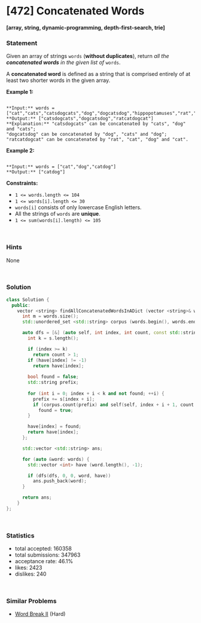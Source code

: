 # [472] Concatenated Words

**[array, string, dynamic-programming, depth-first-search, trie]**

### Statement

Given an array of strings `words` (**without duplicates**), return *all the **concatenated words** in the given list of* `words`.

A **concatenated word** is defined as a string that is comprised entirely of at least two shorter words in the given array.


**Example 1:**

```

**Input:** words = ["cat","cats","catsdogcats","dog","dogcatsdog","hippopotamuses","rat","ratcatdogcat"]
**Output:** ["catsdogcats","dogcatsdog","ratcatdogcat"]
**Explanation:** "catsdogcats" can be concatenated by "cats", "dog" and "cats"; 
"dogcatsdog" can be concatenated by "dog", "cats" and "dog"; 
"ratcatdogcat" can be concatenated by "rat", "cat", "dog" and "cat".
```

**Example 2:**

```

**Input:** words = ["cat","dog","catdog"]
**Output:** ["catdog"]

```

**Constraints:**
* `1 <= words.length <= 104`
* `1 <= words[i].length <= 30`
* `words[i]` consists of only lowercase English letters.
* All the strings of `words` are **unique**.
* `1 <= sum(words[i].length) <= 105`


<br>

### Hints

None

<br>

### Solution

```cpp
class Solution {
  public:
    vector <string> findAllConcatenatedWordsInADict (vector <string>& words) {
      int m = words.size();
      std::unordered_set <std::string> corpus (words.begin(), words.end());

      auto dfs = [&] (auto self, int index, int count, const std::string &s, std::vector <int> &have) -> bool {
        int k = s.length();

        if (index >= k)
          return count > 1;
        if (have[index] != -1)
          return have[index];
        
        bool found = false;
        std::string prefix;
        
        for (int i = 0; index + i < k and not found; ++i) {
          prefix += s[index + i];
          if (corpus.count(prefix) and self(self, index + i + 1, count + 1, s, have))
            found = true;
        }

        have[index] = found;
        return have[index];
      };

      std::vector <std::string> ans;

      for (auto &word: words) {
        std::vector <int> have (word.length(), -1);

        if (dfs(dfs, 0, 0, word, have))
          ans.push_back(word);
      }

      return ans;
    }
};
```

<br>

### Statistics

- total accepted: 160358
- total submissions: 347963
- acceptance rate: 46.1%
- likes: 2423
- dislikes: 240

<br>

### Similar Problems

- [Word Break II](https://leetcode.com/problems/word-break-ii) (Hard)
